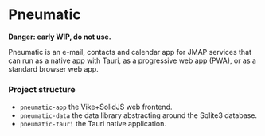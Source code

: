 # Pneumatic

**Danger: early WIP, do not use.**

Pneumatic is an e-mail, contacts and calendar app for JMAP services that can run as a native app with Tauri, as a progressive web app (PWA), or as a standard browser web app.

### Project structure

* `pneumatic-app` the Vike+SolidJS web frontend.
* `pneumatic-data` the data library abstracting around the Sqlite3 database.
* `pneumatic-tauri` the Tauri native application.
